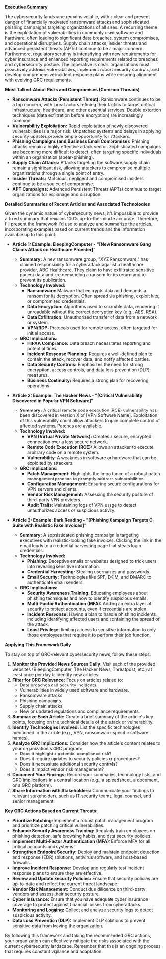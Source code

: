 **Executive Summary**

The cybersecurity landscape remains volatile, with a clear and present danger of financially motivated ransomware attacks and sophisticated phishing campaigns targeting organizations of all sizes. A recurring theme is the exploitation of vulnerabilities in commonly used software and hardware, often leading to significant data breaches, system compromises, and operational disruptions.  Supply chain attacks, insider threats and advanced persistent threats (APTs) continue to be a major concern. Furthermore, regulatory scrutiny is intensifying with new requirements for cyber insurance and enhanced reporting requirements related to breaches and cybersecurity posture. The imperative is clear: organizations must proactively address vulnerabilities, implement robust security controls, and develop comprehensive incident response plans while ensuring alignment with evolving GRC requirements.

**Most Talked-About Risks and Compromises (Common Threads)**

*   **Ransomware Attacks (Persistent Threat):**  Ransomware continues to be a top concern, with threat actors refining their tactics to target critical infrastructure, healthcare, and other essential services. Double extortion techniques (data exfiltration before encryption) are increasingly common.
*   **Vulnerability Exploitation:**  Rapid exploitation of newly discovered vulnerabilities is a major risk. Unpatched systems and delays in applying security updates provide ample opportunity for attackers.
*   **Phishing Campaigns (and Business Email Compromise):**  Phishing attacks remain a highly effective attack vector. Sophisticated campaigns are becoming more difficult to detect, often targeting specific individuals within an organization (spear-phishing).
*   **Supply Chain Attacks:** Attacks targeting the software supply chain remain a significant risk, allowing attackers to compromise multiple organizations through a single point of entry.
*   **Insider Threats:** Malicious, negligent and compromised insiders continue to be a source of compromise.
*   **APT Campaigns:** Advanced Persistent Threats (APTs) continue to target organizations for espionage and disruption.

**Detailed Summaries of Recent Articles and Associated Technologies**

Given the dynamic nature of cybersecurity news, it's impossible to provide a fixed summary that remains 100% up-to-the-minute accurate. Therefore, I'll present the framework I'd use to analyze and summarize the articles, incorporating examples based on current trends and the information available up to this point:

*   **Article 1: Example: BleepingComputer - "[New Ransomware Gang Claims Attack on Healthcare Provider]"**

    *   **Summary:** A new ransomware group, "XYZ Ransomware," has claimed responsibility for a cyberattack against a healthcare provider, ABC Healthcare.  They claim to have exfiltrated sensitive patient data and are demanding a ransom for its return and to prevent its publication.
    *   **Technology Involved:**
        *   **Ransomware:** Malware that encrypts data and demands a ransom for its decryption.  Often spread via phishing, exploit kits, or compromised credentials.
        *   **Data Encryption:**  Algorithms used to scramble data, rendering it unreadable without the correct decryption key (e.g., AES, RSA).
        *   **Data Exfiltration:** Unauthorized transfer of data from a network or system.
        *   **VPN/RDP:** Protocols used for remote access, often targeted for initial access.
    *   **GRC Implications:**
        *   **HIPAA Compliance:**  Data breach necessitates reporting and potential fines.
        *   **Incident Response Planning:**  Requires a well-defined plan to contain the attack, recover data, and notify affected parties.
        *   **Data Security Controls:**  Emphasizes the need for strong encryption, access controls, and data loss prevention (DLP) measures.
        *   **Business Continuity:** Requires a strong plan for recovering operations

*   **Article 2: Example: The Hacker News - "[Critical Vulnerability Discovered in Popular VPN Software]"**

    *   **Summary:** A critical remote code execution (RCE) vulnerability has been discovered in version X of [VPN Software Name]. Exploitation of this vulnerability could allow attackers to gain complete control of affected systems. Patches are available.
    *   **Technology Involved:**
        *   **VPN (Virtual Private Network):** Creates a secure, encrypted connection over a less secure network.
        *   **Remote Code Execution (RCE):** Allows an attacker to execute arbitrary code on a remote system.
        *   **Vulnerability:** A weakness in software or hardware that can be exploited by attackers.
    *   **GRC Implications:**
        *   **Patch Management:**  Highlights the importance of a robust patch management process to promptly address vulnerabilities.
        *   **Configuration Management:**  Ensuring secure configurations for VPN servers and clients.
        *   **Vendor Risk Management:**  Assessing the security posture of third-party VPN providers.
        *   **Audit Trails:** Maintaining logs of VPN usage to detect unauthorized access or suspicious activity.

*   **Article 3: Example: Dark Reading - "[Phishing Campaign Targets C-Suite with Realistic Fake Invoices]"**

    *   **Summary:** A sophisticated phishing campaign is targeting executives with realistic-looking fake invoices. Clicking the link in the email leads to a credential harvesting page that steals login credentials.
    *   **Technology Involved:**
        *   **Phishing:**  Deceptive emails or websites designed to trick users into revealing sensitive information.
        *   **Credential Harvesting:**  Stealing usernames and passwords.
        *   **Email Security:**  Technologies like SPF, DKIM, and DMARC to authenticate email senders.
    *   **GRC Implications:**
        *   **Security Awareness Training:**  Educating employees about phishing techniques and how to identify suspicious emails.
        *   **Multi-Factor Authentication (MFA):**  Adding an extra layer of security to protect accounts, even if credentials are stolen.
        *   **Incident Response:**  Having a plan to handle phishing incidents, including identifying affected users and containing the spread of the attack.
        *   **Least Privilege:**  limiting access to sensitive information to only those employees that require it to perform their job function.

**Applying This Framework Daily**

To stay on top of GRC-relevant cybersecurity news, follow these steps:

1.  **Monitor the Provided News Sources Daily:**  Visit each of the provided websites (BleepingComputer, The Hacker News, Threatpost, etc.) at least once per day to identify new articles.
2.  **Filter for GRC Relevance:**  Focus on articles related to:
    *   Data breaches and security incidents.
    *   Vulnerabilities in widely used software and hardware.
    *   Ransomware attacks.
    *   Phishing campaigns.
    *   Supply chain attacks.
    *   New or updated regulations and compliance requirements.
3.  **Summarize Each Article:**  Create a brief summary of the article's key points, focusing on the technical details of the attack or vulnerability.
4.  **Identify Technologies Involved:**  List the specific technologies mentioned in the article (e.g., VPN, ransomware, specific software names).
5.  **Analyze GRC Implications:**  Consider how the article's content relates to your organization's GRC program:
    *   Does it highlight a potential compliance risk?
    *   Does it require updates to security policies or procedures?
    *   Does it necessitate additional security controls?
    *   Does it impact vendor risk management?
6.  **Document Your Findings:**  Record your summaries, technology lists, and GRC implications in a central location (e.g., a spreadsheet, a document, or a GRC platform).
7.  **Share Information with Stakeholders:**  Communicate your findings to relevant stakeholders, such as IT security teams, legal counsel, and senior management.

**Key GRC Actions Based on Current Threats:**

*   **Prioritize Patching:** Implement a robust patch management program and prioritize patching critical vulnerabilities.
*   **Enhance Security Awareness Training:**  Regularly train employees on phishing detection, safe browsing habits, and data security policies.
*   **Implement Multi-Factor Authentication (MFA):**  Enforce MFA for all critical accounts and systems.
*   **Strengthen Endpoint Security:**  Deploy and maintain endpoint detection and response (EDR) solutions, antivirus software, and host-based firewalls.
*   **Improve Incident Response:**  Develop and regularly test incident response plans to ensure they are effective.
*   **Review and Update Security Policies:**  Ensure that security policies are up-to-date and reflect the current threat landscape.
*   **Vendor Risk Management:** Conduct due diligence on third-party vendors and assess their security posture.
*   **Cyber Insurance:** Ensure that you have adequate cyber insurance coverage to protect against financial losses from cyberattacks.
*   **Monitoring and Logging:** Collect and analyze security logs to detect suspicious activity.
*   **Data Loss Prevention (DLP):** Implement DLP solutions to prevent sensitive data from leaving the organization.

By following this framework and taking the recommended GRC actions, your organization can effectively mitigate the risks associated with the current cybersecurity landscape. Remember that this is an ongoing process that requires constant vigilance and adaptation.

